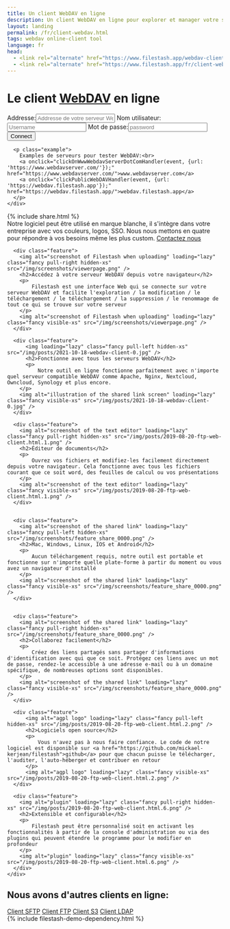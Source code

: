 ```yaml
---
title: Un client WebDAV en ligne
description: Un client WebDAV en ligne pour explorer et manager votre serveur WebDAV comme Nginx, Apache, Nextcloud, Owncloud, Synology et plus
layout: landing
permalink: /fr/client-webdav.html
tags: webdav online-client tool
language: fr
head:
  - <link rel="alternate" href="https://www.filestash.app/webdav-client.html" hreflang="en" />
  - <link rel="alternate" href="https://www.filestash.app/fr/client-webdav.html" hreflang="fr" />
---
```


<link rel="stylesheet" href="/css/landing-page.css">
<link rel="stylesheet" href="/css/landing-page-login.css">

<div id="splash" class="nopadding">
  <div class="row">
    <div class="col-sm-12">
      <div class="hgroup">
        <h1>Le client <a href="https://en.wikipedia.org/wiki/WebDAV">WebDAV</a> en ligne</h1>
      </div>
      <form onsubmit='$("form input[type=\"submit\"]").attr("value", "LOADING...")' action="https://demo.filestash.app/login" method="GET">
        <input type="hidden" name="type" value="webdav" />
        <label>
          <span>Addresse:</span><input type="text" name="url" pattern="^http[s]?://.*$" title="full url of your webdav server. eg: https://webdav.filestash.app" placeholder="Addresse de votre serveur WebDAV" required/>
        </label>
        <label>
          <span>Nom utilisateur:</span><input default="anonymous" type="text" name="username" placeholder="Username"/>
        </label>
        <label>
          <span>Mot de passe:</span><input type="password" name="password" placeholder="password"/>
        </label>
        <input type="submit" value="Connect" class="btn" />
      </form>
      <script>
        function clickPublicWebDAVHandler(e, data){
            e.preventDefault();
            for(var key in data){
                document.querySelector("form [name='"+key+"']").value = data[key]
            }
            document.querySelector("form input[type='submit']").click()
        }
        function clickOnWwwWebdavServerDotComHandler(e, data) {
            fetch(data.url).then((r) => clickPublicWebDAVHandler(e, { url: r.url }))
        }
      </script>

      <p class="example">
        Examples de serveurs pour tester WebDAV:<br>
        <a onclick="clickOnWwwWebdavServerDotComHandler(event, {url: 'https://www.webdavserver.com/'});" href="https://www.webdavserver.com/">www.webdavserver.com</a>
        <a onclick="clickPublicWebDAVHandler(event, {url: 'https://webdav.filestash.app'});" href="https://webdav.filestash.app/">webdav.filestash.app</a>
      </p>
    </div>
  </div>
  {% include share.html %}
  <div class="container">
    <div id="oem">
      <span>
          Notre logiciel peut être utilisé en marque blanche, il s'intègre dans votre entreprise avec vos couleurs, logos, SSO. Nous nous mettons en quatre pour répondre à vos besoins même les plus custom.
      </span>
      <a href="/pricing/?modal=enterprise" class="btn">Contactez nous</a>
    </div>
  </div>
</div>
<div class="waveshape"></div>

<div id="features" style="padding-bottom:0">
  <div class="container large">
    <div class="row features main">

      <div class="feature">
        <img alt="screenshot of Filestash when uploading" loading="lazy" class="fancy pull-right hidden-xs" src="/img/screenshots/viewerpage.png" />
        <h2>Accédez à votre serveur WebDAV depuis votre navigateur</h2>
        <p>
            Filestash est une interface Web qui se connecte sur votre serveur WebDAV et facilite l'exploration / la modification / le téléchargement / le téléchargement / la suppression / le renommage de tout ce qui se trouve sur votre serveur
        </p>
        <img alt="screenshot of Filestash when uploading" loading="lazy" class="fancy visible-xs" src="/img/screenshots/viewerpage.png" />
      </div>

      <div class="feature">
          <img loading="lazy" class="fancy pull-left hidden-xs" src="/img/posts/2021-10-18-webdav-client-0.jpg" />
          <h2>Fonctionne avec tous les serveurs WebDAV</h2>
          <p>
              Notre outil en ligne fonctionne parfaitement avec n'importe quel serveur compatible WebDAV comme Apache, Nginx, Nextcloud, Owncloud, Synology et plus encore.
        </p>
        <img alt="illustration of the shared link screen" loading="lazy" class="fancy visible-xs" src="/img/posts/2021-10-18-webdav-client-0.jpg" />
      </div>

      <div class="feature">
        <img alt="screenshot of the text editor" loading="lazy" class="fancy pull-right hidden-xs" src="/img/posts/2019-08-20-ftp-web-client.html.1.png" />
        <h2>Éditeur de documents</h2>
        <p>
            Ouvrez vos fichiers et modifiez-les facilement directement depuis votre navigateur. Cela fonctionne avec tous les fichiers courant que ce soit word, des feuilles de calcul ou vos présentations
        </p>
        <img alt="screenshot of the text editor" loading="lazy" class="fancy visible-xs" src="/img/posts/2019-08-20-ftp-web-client.html.1.png" />
      </div>


      <div class="feature">
        <img alt="screenshot of the shared link" loading="lazy" class="fancy pull-left hidden-xs" src="/img/screenshots/feature_share_0000.png" />
        <h2>Mac, Windows, Linux, IOS et Android</h2>
        <p>
            Aucun téléchargement requis, notre outil est portable et fonctionne sur n'importe quelle plate-forme à partir du moment ou vous avez un navigateur d'installé
        </p>
        <img alt="screenshot of the shared link" loading="lazy" class="fancy visible-xs" src="/img/screenshots/feature_share_0000.png" />
      </div>


      <div class="feature">
        <img alt="screenshot of the shared link" loading="lazy" class="fancy pull-right hidden-xs" src="/img/screenshots/feature_share_0000.png" />
        <h2>Collaborez facilement</h2>
        <p>
            Créez des liens partagés sans partager d'informations d'identification avec qui que ce soit. Protégez ces liens avec un mot de passe, rendez-le accessible à une adresse e-mail ou à un domaine spécifique, de nombreuses options sont disponibles.
        </p>
        <img alt="screenshot of the shared link" loading="lazy" class="fancy visible-xs" src="/img/screenshots/feature_share_0000.png" />
      </div>

      <div class="feature">
          <img alt="agpl logo" loading="lazy" class="fancy pull-left hidden-xs" src="/img/posts/2019-08-20-ftp-web-client.html.2.png" />
          <h2>Logiciels open source</h2>
          <p>
              Vous n'avez pas à nous faire confiance. Le code de notre logiciel est disponible sur <a href="https://github.com/mickael-kerjean/filestash">github</a> pour que chacun puisse le télécharger, l'auditer, l'auto-héberger et contribuer en retour
          </p>
          <img alt="agpl logo" loading="lazy" class="fancy visible-xs" src="/img/posts/2019-08-20-ftp-web-client.html.2.png" />
      </div>

      <div class="feature">
        <img alt="plugin" loading="lazy" class="fancy pull-right hidden-xs" src="/img/posts/2019-08-20-ftp-web-client.html.6.png" />
        <h2>Extensible et configurable</h2>
        <p>
            Filestash peut être personnalisé soit en activant les fonctionnalités à partir de la console d'administration ou via des plugins qui peuvent étendre le programme pour le modifier en profondeur
        </p>
        <img alt="plugin" loading="lazy" class="fancy visible-xs" src="/img/posts/2019-08-20-ftp-web-client.html.6.png" />
      </div>
    </div>
  </div>

  <div class="call-to-action">
    <h2>Nous avons d'autres clients en ligne:</h2>
    <a class="btn light" href="{% post_url 2020-04-30-sftp-browser-fr %}">Client SFTP</a>
    <a class="btn light" href="{% post_url 2019-11-26-ftp-web-client-fr %}">Client FTP</a>
    <a class="btn light" href="{% post_url 2019-11-21-s3-browser-fr %}">Client S3</a>
    <a class="btn light" href="{% post_url 2020-01-04-ldap-browser %}">Client LDAP</a>
  </div>
</div>
{% include filestash-demo-dependency.html %}
